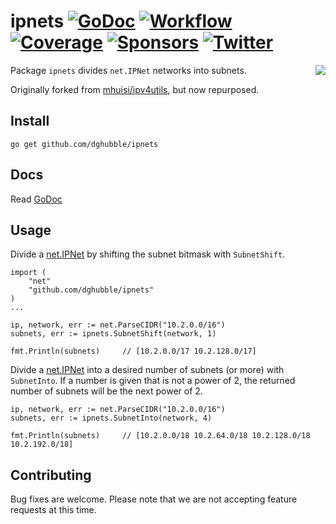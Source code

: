 # ipnets [![GoDoc](https://pkg.go.dev/badge/github.com/dghubble/ipnets.svg)](https://pkg.go.dev/github.com/dghubble/ipnets) [![Workflow](https://github.com/dghubble/ipnets/actions/workflows/test.yaml/badge.svg)](https://github.com/dghubble/ipnets/actions/workflows/test.yaml?query=branch%3Amain) [![Coverage](https://gocover.io/_badge/github.com/dghubble/ipnets)](https://gocover.io/github.com/dghubble/ipnets) [![Sponsors](https://img.shields.io/github/sponsors/dghubble?logo=github)](https://github.com/sponsors/dghubble) [![Twitter](https://img.shields.io/badge/twitter-follow-1da1f2?logo=twitter)](https://twitter.com/dghubble)

<img align="right" src="https://storage.googleapis.com/dghubble/gopher-ipnets.png">

Package `ipnets` divides `net.IPNet` networks into subnets.

Originally forked from [mhuisi/ipv4utils](https://github.com/mhuisi/ipv4utils), but now repurposed.

## Install

```
go get github.com/dghubble/ipnets
```

## Docs

Read [GoDoc](https://godoc.org/github.com/dghubble/ipnets)

## Usage

Divide a [net.IPNet](https://golang.org/pkg/net/#IPNet) by shifting the subnet bitmask with `SubnetShift`.

```
import (
    "net"
    "github.com/dghubble/ipnets"
)
...

ip, network, err := net.ParseCIDR("10.2.0.0/16")
subnets, err := ipnets.SubnetShift(network, 1)

fmt.Println(subnets)     // [10.2.0.0/17 10.2.128.0/17]
```

Divide a [net.IPNet](https://golang.org/pkg/net/#IPNet) into a desired number of subnets (or more) with `SubnetInto`. If a number is given that is not a power of 2, the returned number of subnets will be the next power of 2.

```
ip, network, err := net.ParseCIDR("10.2.0.0/16")
subnets, err := ipnets.SubnetInto(network, 4)

fmt.Println(subnets)     // [10.2.0.0/18 10.2.64.0/18 10.2.128.0/18 10.2.192.0/18]
```

## Contributing

Bug fixes are welcome. Please note that we are not accepting feature requests at this time.

